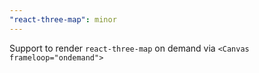 ```yaml
---
"react-three-map": minor
---
```


Support to render `react-three-map` on demand via `<Canvas frameloop="ondemand">`
